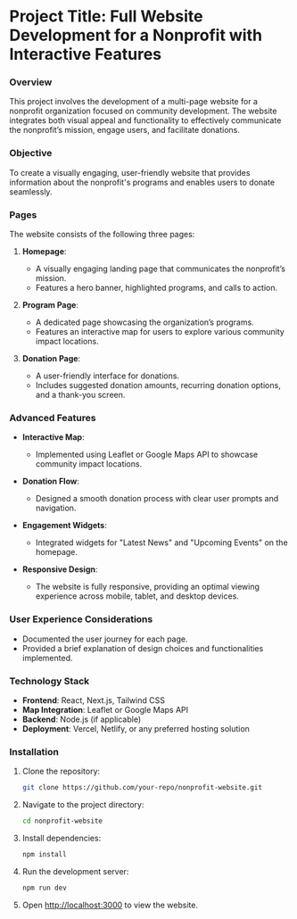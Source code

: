 # Project Title: Full Website Development for a Nonprofit with Interactive Features

### Overview
This project involves the development of a multi-page website for a nonprofit organization focused on community development. The website integrates both visual appeal and functionality to effectively communicate the nonprofit’s mission, engage users, and facilitate donations.

### Objective
To create a visually engaging, user-friendly website that provides information about the nonprofit's programs and enables users to donate seamlessly.

### Pages
The website consists of the following three pages:

1. **Homepage**: 
   - A visually engaging landing page that communicates the nonprofit’s mission.
   - Features a hero banner, highlighted programs, and calls to action.

2. **Program Page**: 
   - A dedicated page showcasing the organization’s programs.
   - Features an interactive map for users to explore various community impact locations.

3. **Donation Page**: 
   - A user-friendly interface for donations.
   - Includes suggested donation amounts, recurring donation options, and a thank-you screen.

### Advanced Features
- **Interactive Map**: 
  - Implemented using Leaflet or Google Maps API to showcase community impact locations.
  
- **Donation Flow**: 
  - Designed a smooth donation process with clear user prompts and navigation.
  
- **Engagement Widgets**: 
  - Integrated widgets for "Latest News" and "Upcoming Events" on the homepage.

- **Responsive Design**: 
  - The website is fully responsive, providing an optimal viewing experience across mobile, tablet, and desktop devices.

### User Experience Considerations
- Documented the user journey for each page.
- Provided a brief explanation of design choices and functionalities implemented.

### Technology Stack
- **Frontend**: React, Next.js, Tailwind CSS
- **Map Integration**: Leaflet or Google Maps API
- **Backend**: Node.js (if applicable)
- **Deployment**: Vercel, Netlify, or any preferred hosting solution

### Installation
1. Clone the repository:
   ```bash
   git clone https://github.com/your-repo/nonprofit-website.git
   ```
2. Navigate to the project directory:
   ```bash
   cd nonprofit-website
   ```
3. Install dependencies:
   ```bash
   npm install
   ```
4. Run the development server:
   ```bash
   npm run dev
   ```
5. Open [http://localhost:3000](http://localhost:3000) to view the website.
